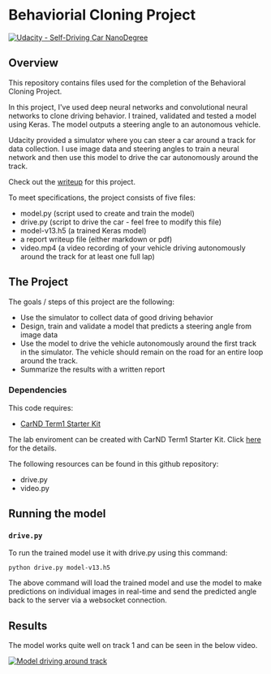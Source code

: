 # Behaviorial Cloning Project

[![Udacity - Self-Driving Car NanoDegree](https://s3.amazonaws.com/udacity-sdc/github/shield-carnd.svg)](http://www.udacity.com/drive)

Overview
---
This repository contains files used for the completion of the Behavioral Cloning Project.

In this project, I've used deep neural networks and convolutional neural networks to clone driving behavior. I trained, validated and tested a model using Keras. The model outputs a steering angle to an autonomous vehicle.

Udacity provided a simulator where you can steer a car around a track for data collection. I use image data and steering angles to train a neural network and then use this model to drive the car autonomously around the track.

Check out the [writeup](https://github.com/var7/CarND-Behavioral-Cloning-P3/blob/master/writeup.md) for this project.

To meet specifications, the project consists of five files: 
* model.py (script used to create and train the model)
* drive.py (script to drive the car - feel free to modify this file)
* model-v13.h5 (a trained Keras model)
* a report writeup file (either markdown or pdf)
* video.mp4 (a video recording of your vehicle driving autonomously around the track for at least one full lap)

The Project
---
The goals / steps of this project are the following:
* Use the simulator to collect data of good driving behavior 
* Design, train and validate a model that predicts a steering angle from image data
* Use the model to drive the vehicle autonomously around the first track in the simulator. The vehicle should remain on the road for an entire loop around the track.
* Summarize the results with a written report

### Dependencies
This code requires:

* [CarND Term1 Starter Kit](https://github.com/udacity/CarND-Term1-Starter-Kit)

The lab enviroment can be created with CarND Term1 Starter Kit. Click [here](https://github.com/udacity/CarND-Term1-Starter-Kit/blob/master/README.md) for the details.

The following resources can be found in this github repository:
* drive.py
* video.py

## Running the model

### `drive.py`

To run the trained model use it with drive.py using this command:

```sh
python drive.py model-v13.h5
```

The above command will load the trained model and use the model to make predictions on individual images in real-time and send the predicted angle back to the server via a websocket connection.


## Results
The model works quite well on track 1 and can be seen in the below video. 


[![Model driving around track](https://img.youtube.com/vi/2eru35v02uE/0.jpg)](https://www.youtube.com/watch?v=2eru35v02uE)


